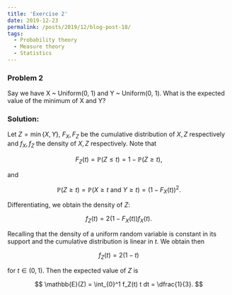 ```yaml
---
title: 'Exercise 2'
date: 2019-12-23
permalink: /posts/2019/12/blog-post-18/
tags:
  - Probability theory
  - Measure theory
  - Statistics
---
```


### Problem 2

Say we have X ~ Uniform(0, 1) and Y ~ Uniform(0, 1). What is the expected value of the minimum of X and Y?

### Solution:

Let $Z = \min \{ X,Y\}$, $F_X,F_Z$ be the cumulative distribution of $X,Z$ respectively and $f_X,f_Z$ the density of $X,Z$ respectively. Note that

$$
F_Z(t) = \mathbb{P}(Z \leq t) = 1 - \mathbb{P}(Z \geq t),
$$

and

$$
\mathbb{P}(Z \geq t) = \mathbb{P}(X \geq t \text{ and } Y \geq t) = (1 - F_X(t))^2.
$$

Differentiating, we obtain the density of $Z$:

$$
f_Z(t) = 2(1-F_X(t))f_X(t).
$$

Recalling that the density of a uniform random variable is constant in its support and the cumulative distribution is linear in $t$. We obtain then

$$
f_Z(t) = 2(1-t)
$$

for $t\in (0,1)$. Then the expected value of $Z$ is

$$
\mathbb{E}(Z) = \int_{0}^1 f_Z(t) t dt = \dfrac{1}{3}.
$$
